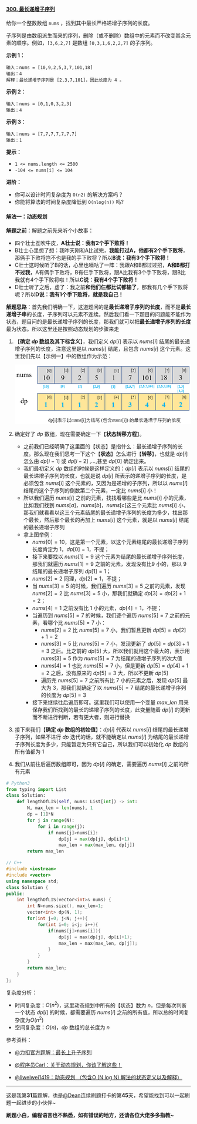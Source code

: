 #### [300. 最长递增子序列](https://leetcode-cn.com/problems/longest-increasing-subsequence/)

给你一个整数数组 `nums` ，找到其中最长严格递增子序列的长度。

子序列是由数组派生而来的序列，删除（或不删除）数组中的元素而不改变其余元素的顺序。例如，`[3,6,2,7]` 是数组 `[0,3,1,6,2,2,7]` 的子序列。

**示例 1：**

```
输入：nums = [10,9,2,5,3,7,101,18]
输出：4
解释：最长递增子序列是 [2,3,7,101]，因此长度为 4 。
```

**示例 2：**

```
输入：nums = [0,1,0,3,2,3]
输出：4
```

**示例 3：**

```
输入：nums = [7,7,7,7,7,7,7]
输出：1
```

 **提示：**

- `1 <= nums.length <= 2500`
- `-104 <= nums[i] <= 104`

 **进阶：**

- 你可以设计时间复杂度为 `O(n2)` 的解决方案吗？
- 你能将算法的时间复杂度降低到 `O(nlog(n))` 吗?

#### 解法一：动态规划

**解题之前**：解题之前先来听个小故事：

- 四个壮士互吹牛皮，**A壮士说：我有2个手下败将！**
- B壮士心里想了想：我昨天刚和A比试完，**我能打过A，他都有2个手下败将**，那俩手下败将岂不也是我的手下败将？所以**B说：我有3个手下败将！**
- C壮士这时候听了B的话，心里也嘀咕了一阵：我跟A和B都过过招，**A和B都打不过我**，A有俩手下败将，B有仨手下败将，跟A比我有3个手下败将，跟B比我就有4个手下败将啦！所以**C说：我有4个手下败将！**
- D壮士听了之后，虚了：我之前**和他们仨都比试都输了**，那我有几个手下败将呢？所以**D说：我有1个手下败将，就是我自己！**

**解题思路**：首先我们明确一下，这道题问的是**最长递增子序列的长度**，而不是**最长递增子串**的长度，子序列可以元素不连续。然后我们看一下题目的问题能不能作为状态，题目问的是最长递增子序列的长度，那我们就可以把**最长递增子序列的长度**最为状态。所以这里还是按照动态规划的步骤来走

1. 【**确定 $dp$ 数组及其下标含义**】，我们定义 $dp[i]$ 表示以 $nums[i]$ 结尾的最长递增子序列的长度，注意这里是以 $nums[i]$ 结尾，且包含 $nums[i]$ 这个元素。这里我们先以【示例一】中的数组作为示范：

   <img src="pics/image-20210304202418386.png" alt="image-20210304202418386" style="zoom:67%;" />

2. 确定好了 $dp$ 数组，现在需要确定一下【**状态转移方程**】。

   - 之前我们已经明确了这里面的【状态】是指什么：最长递增子序列的长度。那么现在我们思考一下这个【**状态**】怎么进行【**转移**】，也就是 $dp[i]$ 怎么由 $dp[i-1]$ 或 $dp[i-2]$ ,...,甚至 $dp[0]$ 确定出来。
   - 我们最初定义 $dp$ 数组的时候是这样定义的：$dp[i]$ 表示以 $nums[i]$ 结尾的最长递增子序列的长度，也就是说 $dp[i]$ 所表示的递增子序列的长度，是必须包含 $nums[i]$ 这个元素的，又因为是递增的子序列，所以以 $nums[i]$ 结尾的这个子序列的倒数第二个元素，一定比 $nums[i]$ 小！
   - 所以我们遍历 $nums[i]$ 之前的元素，找找看哪些是比 $nums[i]$ 小的元素，比如我们找到 $nums[a]$，$nums[b]$，$nums[c]$这三个元素比 $nums[i]$ 小，那我们就看看以这三个元素结尾的最长递增子序列的长度为多少，找出那个最长，然后那个最长的再加上 $nums[i]$ 这个元素，就是以 $nums[i]$ 结尾的最长递增子序列
   - 拿上图举例：
     - $nums[0]=10$，这是第一个元素，以这个元素结尾的最长递增子序列长度肯定为 $1$，$dp[0]=1$，不提；
     - 接下来要找以 $nums[1]=9$ 这个元素为结尾的最长递增子序列长度，那我们就遍历 $nums[1]=9$ 之前的元素，发现没有比$9$ 小的，那以 $9$ 结尾的最长递增子序列 $dp[1]=1$；
     - $nums[2]=2$ 同理，$dp[2]=1$，不提；
     - 当 $nums[3]=5$ 的时候，我们遍历 $nums[3]=5$ 之前的元素，发现 $nums[2]=2$ 比 $nums[3]=5$ 小，那我们就确定 $dp[3]=dp[2]+1=2$；
     - $nums[4]=1$ 之前没有比 $1$ 小的元素，$dp[4]=1$，不提；
     - 当遍历到 $nums[5]=7$ 的时候，我们逐个遍历 $nums[5]=7$ 之前的元素，看哪个比 $nums[5]=7$ 小：
       - $nums[2]=2$ 比 $nums[5]=7$ 小，我们暂且更新 $dp[5]=dp[2]+1=2$
       - $nums[3]=5$ 比 $nums[5]=7$ 小，发现更新了 $dp[5]=dp[3]+1=3$ 之后。比之前的 $dp[5]$ 大，所以我们就用这个最大的，表示用 $nums[3]=5$ 作为 $nums[5]=7$ 为结尾的递增子序列的次大值
       - $nums[4]=1$ 也比 $nums[5]=7$ 小，但是更新 $dp[5]=dp[4]+1=2$ 之后，没有原来的 $dp[5]=3$ 大，所以不更新 $dp[5]$
       - 遍历完 $nums[5]=7$ 之前所有比 $7$ 小的元素之后，发现 $dp[5]$ 最大为 $3$，那我们就确定了以 $nums[5]=7$ 结尾的最长递增子序列的长度为 $dp[5]=3$
     - 接下来继续往后遍历即可。这里我们可以使用一个变量 $max\_len$ 用来保存我们所找到的最长的递增子序列的长度，此变量随着 $dp[i]$ 的更新而不断进行判断，若有更大者，则进行替换

3. 接下来我们【**确定 $dp$ 数组的初始值**】：$dp[i]$ 代表以 $nums[i]$ 结尾的最长递增子序列，如果不进行 $dp$ 迭代的话，就不能确定以 $nums[i]$ 为结尾的最长递增子序列长度为多少，只能暂定为只有它自己，所以我们可以初始化 $dp$ 数组的所有值都为 $1$

4. 我们从前往后遍历数组即可，因为 $dp[i]$ 的确定，需要遍历 $nums[i]$ 之前的所有元素

```Python
# Python3
from typing import List
class Solution:
    def lengthOfLIS(self, nums: List[int]) -> int:
        N, max_len = len(nums), 1
        dp = [1]*N
        for j in range(N):
            for i in range(j):
                if nums[j]>nums[i]:
                    dp[j] = max(dp[j], dp[i]+1)
                    max_len = max(max_len, dp[j])
        return max_len
```

```c++
// C++
#include <iostream>
#include <vector>
using namespace std;
class Solution {
public:
    int lengthOfLIS(vector<int>& nums) {
        int N=nums.size(), max_len=1;
        vector<int> dp(N, 1);
        for(int j=0; j<N; j++){
            for(int i=0; i<j; i++){
                if(nums[j]>nums[i]){
                    dp[j] = max(dp[j], dp[i]+1);
                    max_len = max(max_len, dp[j]);
                }
            }
        }
        return max_len; 
    }
};
```

复杂度分析：

- 时间复杂度：$O(n^2)$，这里动态规划中所有的【状态】数为 $n$，但是每次判断一个状态 $dp[i]$ 的时候，都需要遍历 $nums[i]$ 之前的所有值，所以总的时间复杂度为$O(n^2)$
- 空间复杂度：$O(n)$，$dp$ 数组的总长度为 $n$

参考资料：

- [@力扣官方题解：最长上升子序列](https://leetcode-cn.com/problems/longest-increasing-subsequence/solution/zui-chang-shang-sheng-zi-xu-lie-by-leetcode-soluti/)

- [@程序员Carl：关于动态规划，你该了解这些！](https://mp.weixin.qq.com/s?__biz=MzUxNjY5NTYxNA==&mid=2247486381&idx=1&sn=b8b913edabdab1208bf677b9578442e7&chksm=f9a238fcced5b1eae8b46972b5f4f9256651fd08d31e78d8aaaa530f56ee2919386cebb1da8a&scene=178&cur_album_id=1679142788606574595#rd)
- [@liweiwei1419：动态规划 （包含O (N log N) 解法的状态定义以及解释）](https://leetcode-cn.com/problems/longest-increasing-subsequence/solution/dong-tai-gui-hua-er-fen-cha-zhao-tan-xin-suan-fa-p/)

____

这是我第**31**篇题解，也是[@Dean](https://leetcode-cn.com/u/dean-98543/)连续刷题打卡的第**45**天，希望能找到可以一起刷题一起进步的小伙伴~

**刷题小白，编程语言也不熟悉，如有错误的地方，还请各位大佬多多指教~**